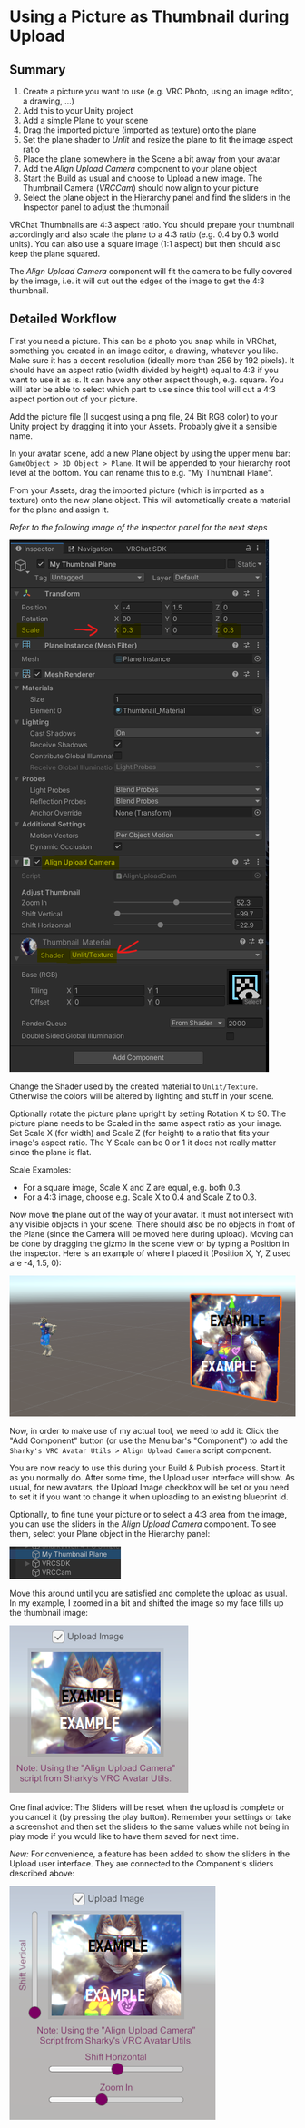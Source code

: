 ﻿# Using a Picture as Thumbnail during Upload

## Summary

 1. Create a picture you want to use (e.g. VRC Photo, using an image editor, a drawing, ...)
 2. Add this to your Unity project
 3. Add a simple Plane to your scene
 4. Drag the imported picture (imported as texture) onto the plane
 5. Set the plane shader to *Unlit* and resize the plane to fit the image aspect ratio
 6. Place the plane somewhere in the Scene a bit away from your avatar
 7. Add the *Align Upload Camera* component to your plane object
 8. Start the Build as usual and choose to Upload a new image.
    The Thumbnail Camera (*VRCCam*) should now align to your picture
 9. Select the plane object in the Hierarchy panel and find the sliders in the Inspector panel to adjust the thumbnail

VRChat Thumbnails are 4:3 aspect ratio. 
You should prepare your thumbnail accordingly and also scale the plane to a 4:3 ratio (e.g. 0.4 by 0.3 world units).
You can also use a square image (1:1 aspect) but then should also keep the plane squared.

The *Align Upload Camera* component will fit the camera to be fully covered by the image, 
i.e. it will cut out the edges of the image to get the 4:3 thumbnail.

## Detailed Workflow

First you need a picture. This can be a photo you snap while in VRChat, something you created in an image editor,
a drawing, whatever you like. Make sure it has a decent resolution (ideally more than 256 by 192 pixels).
It should have an aspect ratio (width divided by height) equal to 4:3 if you want to use it as is.
It can have any other aspect though, e.g. square. You will later be able to select which part to use since this
tool will cut a 4:3 aspect portion out of your picture.

Add the picture file (I suggest using a png file, 24 Bit RGB color) to your Unity project by dragging it into your
Assets. Probably give it a sensible name.

In your avatar scene, add a new Plane object by using the upper menu bar: `GameObject > 3D Object > Plane`.
It will be appended to your hierarchy root level at the bottom. You can rename this to e.g. "My Thumbnail Plane".

From your Assets, drag the imported picture (which is imported as a texture) onto the new plane object.
This will automatically create a material for the plane and assign it.

*Refer to the following image of the Inspector panel for the next steps*

![Inspector view of plane object](images/use_picture_as_thumbnail/inspector.png)

Change the Shader used by the created material to `Unlit/Texture`. Otherwise the colors will be altered by
lighting and stuff in your scene.

Optionally rotate the picture plane upright by setting Rotation X to 90.
The picture plane needs to be Scaled in the same aspect ratio as your image.
Set Scale X (for width) and Scale Z (for height) to a ratio that fits your image's aspect ratio.
The Y Scale can be 0 or 1 it does not really matter since the plane is flat.

Scale Examples:
- For a square image, Scale X and Z are equal, e.g. both 0.3.
- For a 4:3 image, choose e.g. Scale X to 0.4 and Scale Z to 0.3.

Now move the plane out of the way of your avatar. It must not intersect with any visible objects in your scene.
There should also be no objects in front of the Plane (since the Camera will be moved here during upload).
Moving can be done by dragging the gizmo in the scene view or by typing a Position in the inspector.
Here is an example of where I placed it (Position X, Y, Z used are -4, 1.5, 0):

![Plane placed in Scene, away from avatar](images/use_picture_as_thumbnail/place_plane.png)

Now, in order to make use of my actual tool, we need to add it:
Click the "Add Component" button (or use the Menu bar's "Component") to add the
`Sharky's VRC Avatar Utils > Align Upload Camera` script component. 

You are now ready to use this during your Build & Publish process. 
Start it as you normally do. After some time, the Upload user interface will show.
As usual, for new avatars, the Upload Image checkbox will be set or you need to set it if you want
to change it when uploading to an existing blueprint id. 

Optionally, to fine tune your picture or to select a 4:3 area from the image, you can use the sliders
in the *Align Upload Camera* component. To see them, select your Plane object in the Hierarchy panel:

![Selected plane object in Hierarchy panel](images/use_picture_as_thumbnail/select_object.png)

Move this around until you are satisfied and complete the upload as usual.
In my example, I zoomed in a bit and shifted the image so my face fills up the thumbnail image:

![Upload Thumbnail GUI shown in Game View](images/use_picture_as_thumbnail/upload_gui.png)

One final advice: The Sliders will be reset when the upload is complete or you cancel it
(by pressing the play button). Remember your settings or take a screenshot and then set the sliders
to the same values while not being in play mode if you would like to have them saved for next time.

*New:* For convenience, a feature has been added to show the sliders in the Upload user interface.
They are connected to the Component's sliders described above:

![Extended Upload GUI with added sliders](images/use_picture_as_thumbnail/upload_gui_extension.png)
